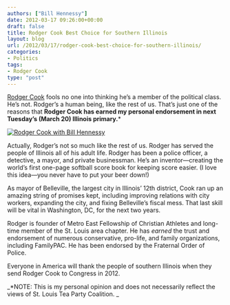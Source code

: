 ```yaml
---
authors: ["Bill Hennessy"]
date: 2012-03-17 09:26:00+00:00
draft: false
title: Rodger Cook Best Choice for Southern Illinois
layout: blog
url: /2012/03/17/rodger-cook-best-choice-for-southern-illinois/
categories:
- Politics
tags:
- Rodger Cook
type: "post"
---
```


[Rodger Cook](https://cookforcongress.org/) fools no one into thinking he’s a member of the political class. He’s not. Rodger’s a human being, like the rest of us. That’s just one of the reasons that **Rodger Cook has earned my personal endorsement in next Tuesday’s (March 20) Illinois primary.***

 

[![Rodger Cook with Bill Hennessy](https://ludicrite.files.wordpress.com/2012/03/014_thumb.jpg)
](https://ludicrite.files.wordpress.com/2012/03/014.jpg)

 

Actually, Rodger’s not so much like the rest of us. Rodger has served the people of Illinois all of his adult life. Rodger has been a police officer, a detective, a mayor, and private businessman. He’s an inventor—creating the world’s first one-page softball score book for keeping score easier. (I love this idea—you never have to put your beer down!)

 

As mayor of Belleville, the largest city in Illinois’ 12th district, Cook ran up an amazing string of promises kept, including improving relations with city workers, expanding the city, and fixing Belleville’s fiscal mess. That last skill will be vital in Washington, DC, for the next two years.

 

Rodger is founder of Metro East Fellowship of Christian Athletes and long-time member of the St. Louis area chapter. He has _earned_ the trust and endorsement of numerous conservative, pro-life, and family organizations, including FamilyPAC. He has been endorsed by the Fraternal Order of Police.

 

Everyone in America will thank the people of southern Illinois when they send Rodger Cook to Congress in 2012. 

 

_*NOTE: This is my personal opinion and does not necessarily reflect the views of St. Louis Tea Party Coalition. _

